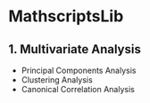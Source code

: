 # MathscriptsLib

## 1. Multivariate Analysis

- Principal Components Analysis
- Clustering Analysis
- Canonical Correlation Analysis